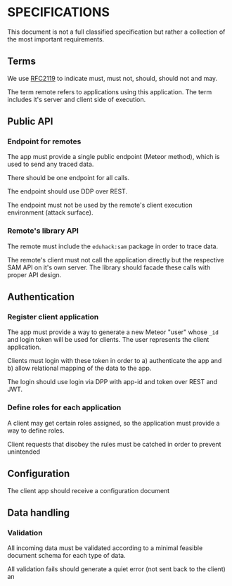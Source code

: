 # SPECIFICATIONS

This document is not a full classified specification but rather a collection of the most important requirements.

## Terms

We use [RFC2119](https://www.ietf.org/rfc/rfc2119.txt) to indicate must, must not, should, should not and may.

The term remote refers to applications using this application. The term includes it's server and client side of execution.

## Public API

### Endpoint for remotes

The app must provide a single public endpoint (Meteor method), which is used to send any traced data.

There should be one endpoint for all calls.

The endpoint should use DDP over REST.

The endpoint must not be used by the remote's client execution environment (attack surface).

### Remote's library API

The remote must include the `eduhack:sam` package in order to trace data.

The remote's client must not call the application directly but the respective SAM API on it's own server. The library should facade these calls with proper API design. 

## Authentication

### Register client application

The app must provide a way to generate a new Meteor "user" whose `_id` and login token will be used for clients. The user represents the client application.

Clients must login with these token in order to a) authenticate the app and b) allow relational mapping of the data to the app.

The login should use login via DPP with app-id and token over REST and JWT.

### Define roles for each application

A client may get certain roles assigned, so the application must provide a way to define roles.

Client requests that disobey the rules must be catched in order to prevent unintended 

## Configuration

The client app should receive a configuration document

## Data handling

### Validation

All incoming data must be validated according to a minimal feasible document schema for each type of data.

All validation fails should generate a quiet error (not sent back to the client) an 